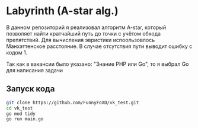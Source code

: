 # Labyrinth (A-star alg.)

В данном репозиторий я реализовал алгоритм A-star, который позволяет найти кратчайший путь до точки с учётом обхода препятствий. Для вычисления эвристики испоользовлось Манхэттенское расстояние. В случае отсутствия пути выводит ошибку с кодом 1.

Так как в вакансии было указано: "Знание PHP или Go", то я выбрал Go для написания задачи

## Запуск кода

```Bash
git clone https://github.com/FunnyFoXD/vk_test.git
cd vk_test
go mod tidy
go run main.go
```